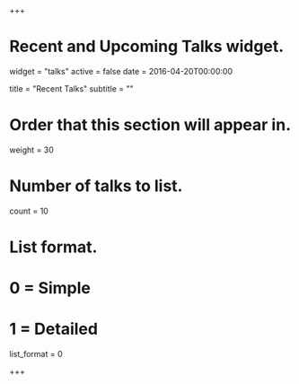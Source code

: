 +++
# Recent and Upcoming Talks widget.
widget = "talks"
active = false
date = 2016-04-20T00:00:00

title = "Recent Talks"
subtitle = ""

# Order that this section will appear in.
weight = 30

# Number of talks to list.
count = 10

# List format.
#   0 = Simple
#   1 = Detailed
list_format = 0

+++
